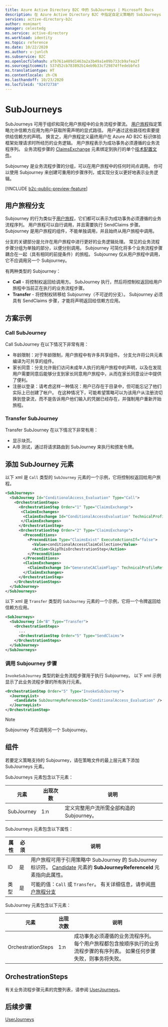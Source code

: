 ```yaml
---
title: Azure Active Directory B2C 中的 SubJourneys | Microsoft Docs
description: 在 Azure Active Directory B2C 中指定自定义策略的 SubJourneys 元素。
services: active-directory-b2c
author: msmimart
manager: celestedg
ms.service: active-directory
ms.workload: identity
ms.topic: reference
ms.date: 10/22/2020
ms.author: v-junlch
ms.subservice: B2C
ms.openlocfilehash: afb761a489d1463a2a3b49a1e09b733cb9afea2f
ms.sourcegitcommit: 537d52cb783892b14eb9b33cf29874ffedebbfe3
ms.translationtype: HT
ms.contentlocale: zh-CN
ms.lasthandoff: 10/23/2020
ms.locfileid: "92472738"
---
```

# <a name="subjourneys"></a>SubJourneys

SubJourneys 可用于组织和简化用户旅程中的业务流程步骤流。 [用户旅程](userjourneys.md)指定策略允许信赖方应用为用户获取所需声明的显式路径。 用户通过这些路径检索要提供给信赖方的声明。 换言之，用户旅程定义最终用户在 Azure AD B2C 标识体验框架处理请求时所经历的业务逻辑。 用户旅程表示为成功事务必须遵循的业务流程序列。 业务流程步骤的 [ClaimsExchange](userjourneys.md#claimsexchanges) 元素绑定到执行的单个[技术配置文件](technical-profiles-overview.md)。

Subjourney 是业务流程步骤的分组，可以在用户旅程中的任何时间点调用。 你可以使用 Subjourney 来创建可重用的步骤序列，或实现分支以更好地表示业务逻辑。

[!INCLUDE [b2c-public-preview-feature](../../includes/active-directory-b2c-public-preview.md)]

## <a name="user-journey-branching"></a>用户旅程分支

Subjourney 的行为类似于[用户旅程](userjourneys.md)，它们都可以表示为成功事务必须遵循的业务流程序列。 用户旅程可以自行调用，并且需要执行 SendClaims 步骤。 Subjourney 是用户旅程的组件，不能单独调用，并且始终从用户旅程中调用。

分支的关键部分是允许在用户旅程中进行更好的业务逻辑处理。 常见的业务流程步骤分组为单独的部分，以便分别调用。 Subjourney 可简化将多个业务流程步骤耦合在一起（具有相同的前提条件）的旅程。 Subjourney 仅从用户旅程中调用，它不应调用另一个 Subjourney。

有两种类型的 Subjourney：

- **Call** - 将控制权返回给调用方。 SubJourney 执行，然后将控制权返回给用户旅程中当前正在执行的业务流程步骤。
- **Transfer** - 将控制权转移给 Subjourney（不可逆的分支）。 Subjourney 必须具有 SendClaims 步骤，才能将声明返回给信赖方应用。

## <a name="example-scenarios"></a>方案示例

### <a name="call-subjourney"></a>Call SubJourney

Call SubJourney 在以下情况下非常有用：

- 年龄限制：对于年龄限制，用户旅程中有许多共享组件。 分支允许将公共元素编译为可共享的组件。  
- 家长同意：分支允许我们访问未成年人执行的用户旅程中的声明，以及在发现用户需要同意后能够分支到家长同意用户旅程中，从而在家长同意设计中提供了便利。 
- 注册以登录：请考虑这样一种情况：用户已存在于目录中，但可能忘记了他们实际上已创建了帐户。 在这种情况下，可能希望策略可以为该用户从注册流切换到登录流，而不是告诉用户他们输入的凭据已经存在，并强制用户重新开始旅程。  

### <a name="transfer-subjourney"></a>Transfer SubJourney

Transfer SubJourney 在以下情况下非常有用：

- 显示块页。
- A/B 测试，通过将请求路由到 SubJourney 来执行和颁发令牌。

## <a name="adding-a-subjourney-element"></a>添加 SubJourney 元素

以下 xml 是 `Call` 类型的 `SubJourney` 元素的一个示例，它将控制权返回给用户旅程。

```xml
<SubJourneys>
  <SubJourney Id="ConditionalAccess_Evaluation" Type="Call">
    <OrchestrationSteps>
      <OrchestrationStep Order="1" Type="ClaimsExchange">
       <ClaimsExchanges>
        <ClaimsExchange Id="ConditionalAccessEvaluation" TechnicalProfileReferenceId="ConditionalAccessEvaluation" />
       </ClaimsExchanges>
      </OrchestrationStep>
      <OrchestrationStep Order="2" Type="ClaimsExchange">
        <Preconditions>
          <Precondition Type="ClaimsExist" ExecuteActionsIf="false">
            <Value>conditionalAccessClaimCollection</Value>
            <Action>SkipThisOrchestrationStep</Action>
          </Precondition>
        </Preconditions>
        <ClaimsExchanges>
          <ClaimsExchange Id="GenerateCAClaimFlags" TechnicalProfileReferenceId="GenerateCAClaimFlags" />
        </ClaimsExchanges>
      </OrchestrationStep>
    </OrchestrationSteps>
  </SubJourney>
</SubJourneys>
```

以下 xml 是 `Transfer` 类型的 `SubJourney` 元素的一个示例，它将一个令牌返回给信赖方应用。

```xml
<SubJourneys>
  <SubJourney Id="B" Type="Transfer">
    <OrchestrationSteps>
      ...
      <OrchestrationStep Order="5" Type="SendClaims">
    </OrchestrationSteps>
  </SubJourney>
</SubJourneys>
```

### <a name="invoke-a-subjourney-step"></a>调用 Subjourney 步骤

`InvokeSubJourney` 类型的新业务流程步骤用于执行 Subjourney。 以下 xml 示例显示了此业务流程步骤的所有执行元素。

```xml
<OrchestrationStep Order="5" Type="InvokeSubJourney">
  <JourneyList>
    <Candidate SubJourneyReferenceId="ConditionalAccess_Evaluation" />
  </JourneyList>
</OrchestrationStep>
```

> [!NOTE]
> Subjourney 不应调用另一个 Subjourney。

## <a name="components"></a>组件

若要定义策略支持的 Subjourney，请在策略文件的最上层元素下添加 SubJourneys 元素。

SubJourneys 元素包含以下元素：

| 元素 | 出现次数 | 说明 |
| ------- | ----------- | ----------- |
| SubJourney | 1:n | 定义完整用户流所需全部构造的 Subjourney。 |

SubJourneys 元素包含以下属性：

| 属性 | 必须 | 说明 |
| --------- | -------- | ----------- |
| ID | 是 | 用户旅程可用于引用策略中 SubJourney 的 SubJourney 标识符。 [Candidate](userjourneys.md#journeylist) 元素的 **SubJourneyReferenceId** 元素指向此属性。 |
| 类型 | 是 | 可能的值：`Call` 或 `Transfer`。 有关详细信息，请参阅[用户旅程分支](#user-journey-branching)|

SubJourney 元素包含以下元素：

| 元素 | 出现次数 | 说明 |
| ------- | ----------- | ----------- |
| OrchestrationSteps | 1:n | 成功事务必须遵循的业务流程序列。 每个用户旅程都包含按顺序执行的业务流程步骤的有序列表。 如果任何步骤失败，则事务将失败。 |

## <a name="orchestrationsteps"></a>OrchestrationSteps

有关业务流程步骤元素的完整列表，请参阅 [UserJourneys](userjourneys.md)。

## <a name="next-steps"></a>后续步骤

[UserJourneys](userjourneys.md)

